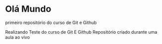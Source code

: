 # Olá Mundo
 primeiro repositório do curso de Git e Github

 Realizando Teste do curso de Git E Github
 Repositório criado durante uma aula ao vivo
